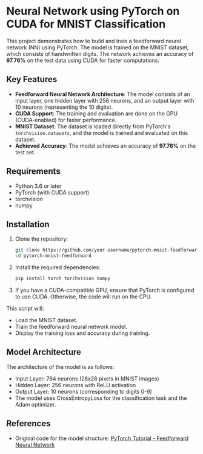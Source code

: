 
# Neural Network using PyTorch on CUDA for MNIST Classification

This project demonstrates how to build and train a feedforward neural network (NN) using PyTorch. The model is trained on the MNIST dataset, which consists of handwritten digits. The network achieves an accuracy of **97.76%** on the test data using CUDA for faster computations.

## Key Features
- **Feedforward Neural Network Architecture**: The model consists of an input layer, one hidden layer with 256 neurons, and an output layer with 10 neurons (representing the 10 digits).
- **CUDA Support**: The training and evaluation are done on the GPU (CUDA-enabled) for faster performance.
- **MNIST Dataset**: The dataset is loaded directly from PyTorch's `torchvision.datasets`, and the model is trained and evaluated on this dataset.
- **Achieved Accuracy**: The model achieves an accuracy of **97.76%** on the test set.

## Requirements
- Python 3.6 or later
- PyTorch (with CUDA support)
- torchvision
- numpy

## Installation
1. Clone the repository:
   ```bash
   git clone https://github.com/your-username/pytorch-mnist-feedforward.git
   cd pytorch-mnist-feedforward
   ```

2. Install the required dependencies:
   ```bash
   pip install torch torchvision numpy
   ```

3. If you have a CUDA-compatible GPU, ensure that PyTorch is configured to use CUDA. Otherwise, the code will run on the CPU.

This script will:
- Load the MNIST dataset.
- Train the feedforward neural network model.
- Display the training loss and accuracy during training.

## Model Architecture
The architecture of the model is as follows:
- Input Layer: 784 neurons (28x28 pixels in MNIST images)
- Hidden Layer: 256 neurons with ReLU activation
- Output Layer: 10 neurons (corresponding to digits 0-9)
- The model uses CrossEntropyLoss for the classification task and the Adam optimizer.

## References
- Original code for the model structure: [PyTorch Tutorial - Feedforward Neural Network](https://github.com/patrickloeber/pytorchTutorial/blob/master/13_feedforward.py)

